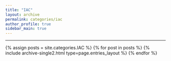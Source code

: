```yaml
---
title: "IAC"
layout: archive
permalink: categories/iac
author_profile: true
sidebar_main: true
---
```


<!-- 공백이 포함되어 있는 카테고리 이름의 경우 site.categories['a b c'] 이런식으로! -->

***

{% assign posts = site.categories.IAC %}
{% for post in posts %} {% include archive-single2.html type=page.entries_layout %} {% endfor %}
